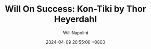 ---
title: "Will On Success: Kon-Tiki by Thor Heyerdahl"
author: Will Napolini
date: 2024-04-09 20:55:00 +0800
categories: [Mindset, Book-summaries]
tags:
  [
    kon-tiki,
    thor-heyerdahl,
    exploration,
    south-sea-islanders,
    raft-voyage,
    pacific-ocean,
    ancient-seafarers,
    south-america,
    polynesia,
    indigenous-cultures,
    adventure,
    heyerdahl-summary,
    ocean-crossing,
    kon-tiki-book,
    south-east-asian-cultures
  ]
image: https://pbs.twimg.com/media/GO1uXxkX0AQ2HSi?format=jpg&name=large
alt: "Will On Success: Kon-Tiki by Thor Heyerdahl"
fallback:
  - 
  # Replace with the URL of your backup image
  -
  # Replace with the URL of your backup image
---
